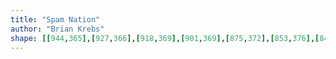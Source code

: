 ```yaml
---
title: "Spam Nation"
author: "Brian Krebs"
shape: [[944,365],[927,366],[918,369],[901,369],[875,372],[853,376],[842,381],[839,392],[844,423],[851,452],[854,476],[865,535],[867,562],[877,617],[881,655],[886,671],[893,718],[897,733],[907,797],[916,843],[921,896],[926,920],[930,931],[930,939],[935,962],[938,989],[942,1004],[945,1028],[950,1051],[951,1065],[960,1109],[966,1164],[984,1267],[990,1317],[993,1328],[994,1341],[1006,1407],[1010,1450],[1018,1489],[1023,1531],[1027,1549],[1035,1624],[1041,1640],[1047,1682],[1054,1706],[1061,1711],[1081,1713],[1126,1708],[1164,1699],[1173,1694],[1175,1691],[1175,1667],[1169,1634],[1168,1614],[1162,1589],[1162,1579],[1156,1546],[1155,1529],[1151,1513],[1146,1467],[1137,1419],[1135,1395],[1129,1368],[1122,1314],[1115,1281],[1113,1259],[1110,1249],[1107,1221],[1103,1202],[1102,1184],[1095,1149],[1093,1127],[1088,1105],[1087,1086],[1082,1067],[1080,1041],[1072,1006],[1071,992],[1067,975],[1066,959],[1061,941],[1058,908],[1053,886],[1051,865],[1045,838],[1043,819],[1038,800],[1036,774],[1030,749],[1030,741],[1021,688],[1017,673],[1014,644],[1011,634],[1010,618],[1003,582],[1001,559],[994,535],[992,510],[989,500],[989,493],[985,478],[985,468],[982,458],[980,430],[982,424],[991,413],[988,400],[1004,392],[1004,389],[990,376],[965,365]]
---
```

